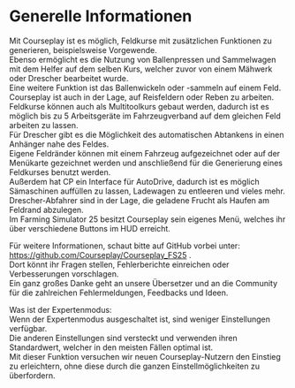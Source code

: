 # Generelle Informationen  
Mit Courseplay ist es möglich, Feldkurse mit zusätzlichen Funktionen zu generieren, beispielsweise Vorgewende.  
Ebenso ermöglicht es die Nutzung von Ballenpressen und Sammelwagen mit dem Helfer auf dem selben Kurs, welcher zuvor von einem Mähwerk oder Drescher bearbeitet wurde.  
Eine weitere Funktion ist das Ballenwickeln oder -sammeln auf einem Feld.  
Courseplay ist auch in der Lage, auf Reisfeldern oder Reben zu arbeiten.  
Feldkurse können auch als Multitoolkurs gebaut werden, dadurch ist es möglich bis zu 5 Arbeitsgeräte im Fahrzeugverband auf dem gleichen Feld arbeiten zu lassen.  
Für Drescher gibt es die Möglichkeit des automatischen Abtankens in einen Anhänger nahe des Feldes.  
Eigene Feldränder können mit einem Fahrzeug aufgezeichnet oder auf der Menükarte gezeichnet werden und anschließend für die Generierung eines Feldkurses benutzt werden.  
Außerdem hat CP ein Interface für AutoDrive, dadurch ist es möglich Sämaschinen auffüllen zu lassen, Ladewagen zu entleeren und vieles mehr.  
Drescher-Abfahrer sind in der Lage, die geladene Frucht als Haufen am Feldrand abzulegen.  
Im Farming Simulator 25 besitzt Courseplay sein eigenes Menü, welches ihr über verschiedene Buttons im HUD erreicht.  
  
Für weitere Informationen, schaut bitte auf GitHub vorbei unter: https://github.com/Courseplay/Courseplay_FS25 .  
Dort könnt ihr Fragen stellen, Fehlerberichte einreichen oder Verbesserungen vorschlagen.  
Ein ganz großes Danke geht an unsere Übersetzer und an die Community für die zahlreichen Fehlermeldungen, Feedbacks und Ideen.  
  
Was ist der Expertenmodus:  
Wenn der Expertenmodus ausgeschaltet ist, sind weniger Einstellungen verfügbar.  
Die anderen Einstellungen sind versteckt und verwenden ihren Standardwert, welcher in den meisten Fällen optimal ist.  
Mit dieser Funktion versuchen wir neuen Courseplay-Nutzern den Einstieg zu erleichtern, ohne diese durch die ganzen Einstellmöglichkeiten zu überfordern.  


